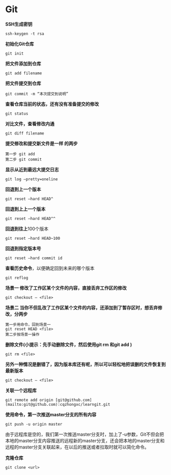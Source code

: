 # Git

**SSH生成密钥**

```shell
ssh-keygen -t rsa
```

**初始化Git仓库**

```
git init
```

**把文件添加到仓库**

```
git add filename
```

**把文件提交到仓库**

```
git commit -m “本次提交到说明”
```

**查看仓库当前的状态，还有没有准备提交的修改**

```
git status
```

**对比文件，查看修改内通**

```
git diff filename
```

**提交修改和提交新文件是一样 的两步**

```
第一步 git add
第二步 git commit
```

**显示从近到最远大提交日志**

```
git log —pretty=oneline
```

**回退到上一个版本**

```
git reset —hard HEAD^
```

**回退到上上一个版本**

```
git reset —hard HEAD^^
```

**回退到往上**100个版本

```
git reset —hard HEAD~100
```

**回退到指定版本号**

```
git reset —hard commit id
```

**查看历史命令**，以便确定回到未来的哪个版本

```
git reflog
```

**场景一  修改了工作区某个文件的内容，直接丢弃工作区的修改**

```shell
git checkout — <file>
```

**场景二  当你不但乱改了工作区某个文件的内容，还添加到了暂存区时，想丢弃修改，分两步**

```
第一步用命令，回到场景一
git reset HEAD <file>
第二步按场景一操作
```

**删除文件(小提示：先手动删除文件，然后使用git rm <file>和git add <file>)**

```shell
git rm <file>
```

**另外一种情况是删错了，因为版本库还有呢，所以可以轻松地把误删的文件恢复到最新版本**

```shell
git checkout — <file>
```

**关联一个远程库**

```shell
git remote add origin [git@github.com](mailto:git@github.com):cqzhongxc/learngit.git
```

**使用命令，第一次推送master分支的所有内容**

```shell
git push -u origin master
```

由于远程库是空的，我们第一次推送master分支时，加上了-u参数，Git不但会把本地的master分支内容推送的远程新的master分支，还会把本地的master分支和远程的master分支关联起来，在以后的推送或者拉取时就可以简化命令。

**克隆仓库**

```shell
git clone <url>
```

